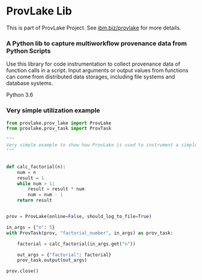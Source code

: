 # ProvLake Lib

This is part of ProvLake Project. See [ibm.biz/provlake](http://ibm.biz/provlake) for more details.

### A Python lib to capture multiworkflow provenance data from Python Scripts

Use this library for code instrumentation to collect provenance data of function calls in a script. Input arguments or output values from functions can come from distributed data storages, including file systems and database systems.

Python 3.6


### Very simple utilization example

```python
from provlake.prov_lake import ProvLake
from provlake.prov_task import ProvTask

"""
Very simple example to show how ProvLake is used to instrument a simple python script for provenance data management.
"""


def calc_factorial(n):
    num = n
    result = 1
    while num > 1:
        result = result * num
        num = num - 1
    return result


prov = ProvLake(online=False, should_log_to_file=True)

in_args = {"n": 5}
with ProvTask(prov, "factorial_number", in_args) as prov_task:

    factorial = calc_factorial(in_args.get("n"))

    out_args = {"factorial": factorial}
    prov_task.output(out_args)

prov.close()

```
